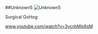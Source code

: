##Unknown5
![Unknown5](http://i.imgur.com/Q2bZbD4.jpg)

Surgical GoHog:

www.youtube.com/watch?v=3ycrbMls6sM
